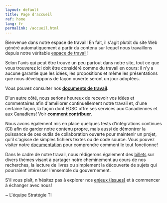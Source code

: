 ```yaml
---
layout: default
title: Page d'accueil
ref: home
lang: fr
permalink: /accueil.html
---
```


Bienvenue dans notre espace de travail! En fait, il s'agit plutôt du site Web généré automatiquement à partir du contenu sur lequel nous travaillons depuis notre véritable [espace de travail](https://github.com/sara-sabr/ITStrategy)!

Selon l'avis qui peut être trouvé un peu partout dans notre site, tout ce que vous trouverez ici doit être considéré comme du travail en cours: il n'y a aucune garantie que les idées, les propositions et même les présentations que nous développons de façon ouverte seront un jour adoptées.

Vous pouvez consulter nos **[documents de travail](/ITStrategy/documents-et-presentations.html)**.

D'un autre côté, nous serions heureux de recevoir vos idées et commentaires afin d'améliorer continuellement notre travail et, d'une certaine façon, la façon dont EDSC offre ses services aux Canadiennes et aux Canadiens! Voir **[comment contribuer](comment-contribuer.html)**.

Nous avons également mis en place quelques tests d'intégrations continues (CI) afin de garder notre contenu propre, mais aussi de démontrer la puissance de ces outils de collaboration ouverte pour maintenir un projet, qu'il s'agisse de simples fichiers textes ou de code source.
Vous pouvez visiter notre [documentation](https://github.com/sara-sabr/ITStrategy/blob/master/CONTRIBUTING.md#instructions) pour comprendre comment le tout fonctionne!

Dans le cadre de notre travail, nous rédigerons également des [billets](/ITStrategy/nos-billets.html) sur divers thèmes visant à partager notre cheminement au cours de nos recherches, la lecture de livres ou simplement la découverte de sujets qui pourraient intéresser l'ensemble du gouvernement.

S'il vous plaît, n'hésitez pas à explorer nos [enjeux (Issues)](https://github.com/sara-sabr/ITStrategy/issues) et à commencer à échanger avec nous!

~ L'équipe Stratégie TI
